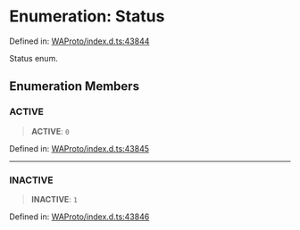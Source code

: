 # Enumeration: Status

Defined in: [WAProto/index.d.ts:43844](https://github.com/Fokusdotid/Baileys/blob/c0c23ce3104b65dfcc64246c9ee8a49ef38993b5/WAProto/index.d.ts#L43844)

Status enum.

## Enumeration Members

### ACTIVE

> **ACTIVE**: `0`

Defined in: [WAProto/index.d.ts:43845](https://github.com/Fokusdotid/Baileys/blob/c0c23ce3104b65dfcc64246c9ee8a49ef38993b5/WAProto/index.d.ts#L43845)

***

### INACTIVE

> **INACTIVE**: `1`

Defined in: [WAProto/index.d.ts:43846](https://github.com/Fokusdotid/Baileys/blob/c0c23ce3104b65dfcc64246c9ee8a49ef38993b5/WAProto/index.d.ts#L43846)
